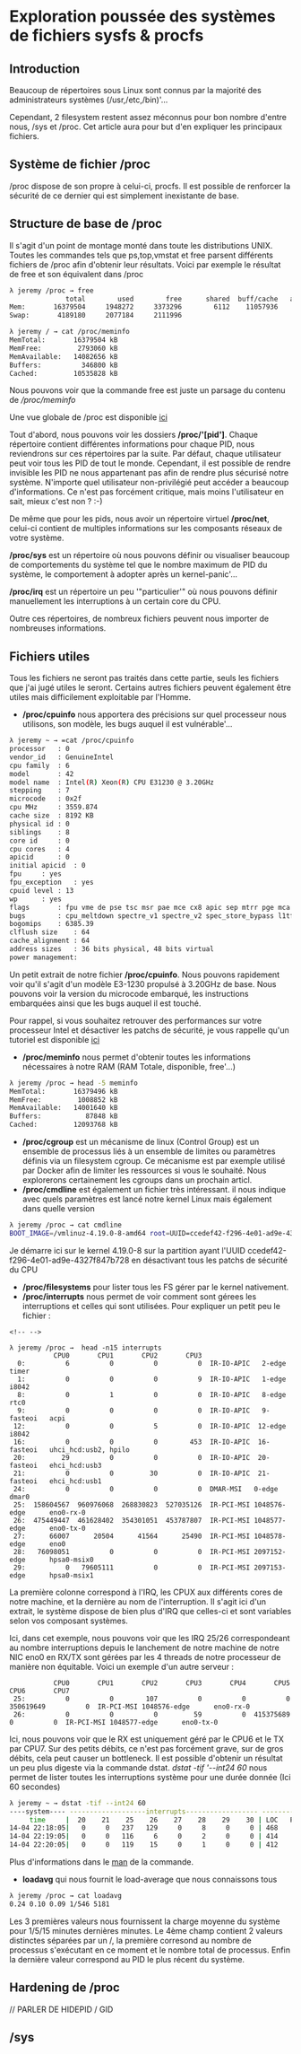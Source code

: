 # Exploration poussée des systèmes de fichiers sysfs & procfs 
 
## Introduction 
 
Beaucoup de répertoires sous Linux sont connus par la majorité des 
administrateurs systèmes (/usr,/etc,/bin)'... 
 
Cependant, 2 filesystem restent assez méconnus pour bon nombre d'entre 
nous, /sys et /proc. Cet article aura pour but d'en expliquer les 
principaux fichiers. 
 
## Système de fichier /proc 
 
/proc dispose de son propre à celui-ci, procfs. Il est possible de 
renforcer la sécurité de ce dernier qui est simplement inexistante de 
base. 
 
## Structure de base de /proc 
 
Il s'agit d'un point de montage monté dans toute les distributions 
UNIX. Toutes les commandes tels que ps,top,vmstat et free parsent 
différents fichiers de /proc afin d'obtenir leur résultats. Voici par 
exemple le résultat de free et son équivalent dans /proc 
 
``` bash 
λ jeremy /proc → free 
              total        used        free      shared  buff/cache   available 
Mem:       16379504     1948272     3373296        6112    11057936    14094688 
Swap:       4189180     2077184     2111996 
``` 
 
``` bash 
λ jeremy / → cat /proc/meminfo 
MemTotal:       16379504 kB 
MemFree:         2793060 kB 
MemAvailable:   14082656 kB 
Buffers:          346800 kB 
Cached:         10535828 kB 
``` 
 
Nous pouvons voir que la commande free est juste un parsage du contenu 
de */proc/meminfo* 
 
Une vue globale de /proc est disponible 
[ici](https://paste.jdelgado.fr/?726e2d9772c477f4#Odqr+tWvVJlXrvUVinAzk1vh9R9qCxuEEvK8KhxMPCo=) 
 
Tout d'abord, nous pouvons voir les dossiers **/proc/'[pid']**. Chaque 
répertoire contient différentes informations pour chaque PID, nous 
reviendrons sur ces répertoires par la suite. Par défaut, chaque 
utilisateur peut voir tous les PID de tout le monde. Cependant, il est 
possible de rendre invisible les PID ne nous appartenant pas afin de 
rendre plus sécurisé notre système. N'importe quel utilisateur 
non-privilégié peut accéder a beaucoup d'informations. Ce n'est pas 
forcément critique, mais moins l'utilisateur en sait, mieux c'est non 
? :-) 
 
De même que pour les pids, nous avoir un répertoire virtuel 
**/proc/net**, celui-ci contient de multiples informations sur les 
composants réseaux de votre système. 
 
**/proc/sys** est un répertoire où nous pouvons définir ou visualiser 
beaucoup de comportements du système tel que le nombre maximum de PID du 
système, le comportement à adopter après un kernel-panic'... 
 
**/proc/irq** est un répertoire un peu '"particulier'" où nous pouvons 
définir manuellement les interruptions à un certain core du CPU. 
 
Outre ces répertoires, de nombreux fichiers peuvent nous importer de 
nombreuses informations. 
 
## Fichiers utiles 
 
Tous les fichiers ne seront pas traités dans cette partie, seuls les 
fichiers que j'ai jugé utiles le seront. Certains autres fichiers 
peuvent également être utiles mais difficilement exploitable par 
l'Homme. 
 
-   **/proc/cpuinfo** nous apportera des précisions sur quel processeur 
    nous utilisons, son modèle, les bugs auquel il est vulnérable'... 
 
``` bash 
λ jeremy ~ → =cat /proc/cpuinfo 
processor   : 0 
vendor_id   : GenuineIntel 
cpu family  : 6 
model       : 42 
model name  : Intel(R) Xeon(R) CPU E31230 @ 3.20GHz 
stepping    : 7 
microcode   : 0x2f 
cpu MHz     : 3559.874 
cache size  : 8192 KB 
physical id : 0 
siblings    : 8 
core id     : 0 
cpu cores   : 4 
apicid      : 0 
initial apicid  : 0 
fpu     : yes 
fpu_exception   : yes 
cpuid level : 13 
wp      : yes 
flags       : fpu vme de pse tsc msr pae mce cx8 apic sep mtrr pge mca cmov pat pse36 clflush dts acpi mmx fxsr sse sse2 ss ht tm pbe syscall nx rdtscp lm constant_tsc arch_perfmon pebs bts rep_good nopl xtopology nonstop_tsc cpuid aperfmperf pni pclmulqdq dtes64 monitor ds_cpl vmx smx est tm2 ssse3 cx16 xtpr pdcm pcid sse4_1 sse4_2 x2apic popcnt tsc_deadline_timer aes xsave avx lahf_lm pti ssbd ibrs ibpb stibp tpr_shadow vnmi flexpriority ept vpid xsaveopt dtherm ida arat pln pts md_clear flush_l1d 
bugs        : cpu_meltdown spectre_v1 spectre_v2 spec_store_bypass l1tf mds swapgs itlb_multihit 
bogomips    : 6385.39 
clflush size    : 64 
cache_alignment : 64 
address sizes   : 36 bits physical, 48 bits virtual 
power management: 
``` 
 
Un petit extrait de notre fichier **/proc/cpuinfo**. Nous pouvons 
rapidement voir qu'il s'agit d'un modèle E3-1230 propulsé à 3.20GHz 
de base. Nous pouvons voir la version du microcode embarqué, les 
instructions embarquées ainsi que les bugs auquel il est touché. 
 
Pour rappel, si vous souhaitez retrouver des performances sur votre 
processeur Intel et désactiver les patchs de sécurité, je vous rappelle 
qu'un tutoriel est disponible 
[ici](/linux/security/disable_patches#application) 
 
-   **/proc/meminfo** nous permet d'obtenir toutes les informations 
    nécessaires à notre RAM (RAM Totale, disponible, free'...) 
 
``` bash 
λ jeremy /proc → head -5 meminfo 
MemTotal:       16379496 kB 
MemFree:         1008852 kB 
MemAvailable:   14001640 kB 
Buffers:           87848 kB 
Cached:         12093768 kB 
``` 
 
-   **/proc/cgroup** est un mécanisme de linux (Control Group) est un 
    ensemble de processus liés à un ensemble de limites ou paramètres 
    définis via un filesystem cgroup. Ce mécanisme est par exemple 
    utilisé par Docker afin de limiter les ressources si vous le 
    souhaité. Nous explorerons certainement les cgroups dans un prochain 
    articl. 
-   **/proc/cmdline** est également un fichier très intéressant. il nous 
    indique avec quels paramètres est lancé notre kernel Linux mais 
    également dans quelle version 
 
``` bash 
λ jeremy /proc → cat cmdline 
BOOT_IMAGE=/vmlinuz-4.19.0-8-amd64 root=UUID=ccedef42-f296-4e01-ad9e-4327f847b728 ro debian-installer=en_US.UTF-8 quiet noibrs noibpb nopti nospectre_v2 nospectre_v1 l1tf=off nospec_store_bypass_disable no_stf_barrier mds=off mitigations=off 
``` 
 
Je démarre ici sur le kernel 4.19.0-8 sur la partition ayant l'UUID 
ccedef42-f296-4e01-ad9e-4327f847b728 en désactivant tous les patchs de 
sécurité du CPU 
 
-   **/proc/filesystems** pour lister tous les FS gérer par le kernel 
    nativement. 
-   **/proc/interrupts** nous permet de voir comment sont gérees les 
    interruptions et celles qui sont utilisées. Pour expliquer un petit 
    peu le fichier : 
 
```{=html} 
<!-- --> 
``` 
    λ jeremy /proc →  head -n15 interrupts 
               CPU0       CPU1       CPU2       CPU3 
      0:          6          0          0          0  IR-IO-APIC   2-edge      timer 
      1:          0          0          0          9  IR-IO-APIC   1-edge      i8042 
      8:          0          1          0          0  IR-IO-APIC   8-edge      rtc0 
      9:          0          0          0          0  IR-IO-APIC   9-fasteoi   acpi 
     12:          0          0          5          0  IR-IO-APIC  12-edge      i8042 
     16:          0          0          0        453  IR-IO-APIC  16-fasteoi   uhci_hcd:usb2, hpilo 
     20:         29          0          0          0  IR-IO-APIC  20-fasteoi   ehci_hcd:usb3 
     21:          0          0         30          0  IR-IO-APIC  21-fasteoi   ehci_hcd:usb1 
     24:          0          0          0          0  DMAR-MSI   0-edge      dmar0 
     25:  158604567  960976068  268830823  527035126  IR-PCI-MSI 1048576-edge      eno0-rx-0 
     26:  475449447  461628402  354301051  453787807  IR-PCI-MSI 1048577-edge      eno0-tx-0 
     27:      66007      20504      41564      25490  IR-PCI-MSI 1048578-edge      eno0 
     28:   76098051          0          0          0  IR-PCI-MSI 2097152-edge      hpsa0-msix0 
     29:          0   79605111          0          0  IR-PCI-MSI 2097153-edge      hpsa0-msix1 
 
La première colonne correspond à l'IRQ, les CPUX aux différents cores 
de notre machine, et la dernière au nom de l'interruption. Il s'agit 
ici d'un extrait, le système dispose de bien plus d'IRQ que celles-ci 
et sont variables selon vos composant systèmes. 
 
Ici, dans cet exemple, nous pouvons voir que les IRQ 25/26 
correspondeant au nombre interruptions depuis le lanchement de notre 
machine de notre NIC eno0 en RX/TX sont gérées par les 4 threads de 
notre processeur de manière non équitable. Voici un exemple d'un autre 
serveur : 
 
               CPU0       CPU1       CPU2       CPU3       CPU4       CPU5       CPU6       CPU7 
     25:          0          0        107          0          0          0  350619649          0  IR-PCI-MSI 1048576-edge      eno0-rx-0 
     26:          0          0          0         59          0  415375689          0          0  IR-PCI-MSI 1048577-edge      eno0-tx-0 
 
Ici, nous pouvons voir que le RX est uniquement géré par le CPU6 et le 
TX par CPU7. Sur des petits débits, ce n'est pas forcément grave, sur 
de gros débits, cela peut causer un bottleneck. Il est possible 
d'obtenir un résultat un peu plus digeste via la commande dstat. *dstat 
-tif '--int24 60* nous permet de lister toutes les interruptions système 
pour une durée donnée (Ici 60 secondes) 
 
``` bash 
λ jeremy ~ → dstat -tif --int24 60 
----system---- -------------------interrupts------------------ -------------interrupts------------ 
     time     |  20    21    25    26    27    28    29    30 | LOC   PMI   RES   CAL   TLB   MCP 
14-04 22:18:05|   0     0   237   129     0     8     0     0 | 468     0    16   119   108     0 
14-04 22:19:05|   0     0   116     6     0     2     0     0 | 414     0     8    11     0     0 
14-04 22:20:05|   0     0   119    15     0     1     0     0 | 412     0     9    10     0     0 
``` 
 
Plus d'informations dans le [man](https://linux.die.net/man/1/dstat) de 
la commande. 
 
-   **loadavg** qui nous fournit le load-average que nous connaissons 
    tous 
 
``` bash 
λ jeremy /proc → cat loadavg 
0.24 0.10 0.09 1/546 5181 
``` 
 
Les 3 premières valeurs nous fournissent la charge moyenne du système 
pour 1/5/15 minutes dernières minutes. Le 4ème champ contient 2 valeurs 
distinctes séparées par un /, la première corresond au nombre de 
processus s'exécutant en ce moment et le nombre total de processus. 
Enfin la dernière valeur correspond au PID le plus récent du système. 
 
## Hardening de /proc 
 
// PARLER DE HIDEPID / GID 
 
## /sys 
